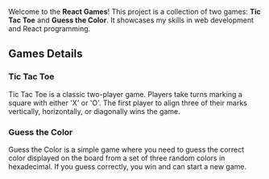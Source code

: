 Welcome to the **React Games**! This project is a collection of two games: **Tic Tac Toe** and **Guess the Color**. It showcases my skills in web development and React programming.

## Games Details

### Tic Tac Toe

Tic Tac Toe is a classic two-player game. Players take turns marking a square with either 'X' or 'O'. The first player to align three of their marks vertically, horizontally, or diagonally wins the game.

### Guess the Color

Guess the Color is a simple game where you need to guess the correct color displayed on the board from a set of three random colors in hexadecimal. If you guess correctly, you win and can start a new game.
